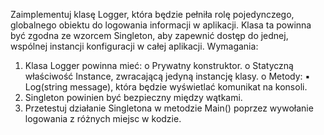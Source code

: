 Zaimplementuj klasę Logger, która będzie pełniła rolę pojedynczego, globalnego obiektu 
do logowania informacji w aplikacji. Klasa ta powinna być zgodna ze wzorcem Singleton, 
aby zapewnić dostęp do jednej, wspólnej instancji konfiguracji w całej aplikacji. 
Wymagania: 
1. Klasa Logger powinna mieć: 
o Prywatny konstruktor. 
o Statyczną właściwość Instance, zwracającą jedyną instancję klasy. 
o Metody: 
▪ Log(string message), która będzie wyświetlać komunikat na 
konsoli. 
2. Singleton powinien być bezpieczny między wątkami. 
3. Przetestuj działanie Singletona w metodzie Main() poprzez wywołanie logowania z 
różnych miejsc w kodzie.
